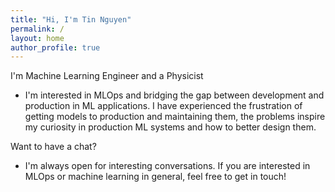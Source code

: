 ```yaml
---
title: "Hi, I'm Tin Nguyen"
permalink: /
layout: home
author_profile: true
---
```


I'm Machine Learning Engineer and a Physicist
- I'm interested in MLOps and bridging the gap between development and production in ML applications. I have experienced the frustration of getting models to production and maintaining them, the problems inspire my curiosity in production ML systems and how to better design them.

Want to have a chat?
- I'm always open for interesting conversations. If you are interested in MLOps or machine learning in general, feel free to get in touch!
